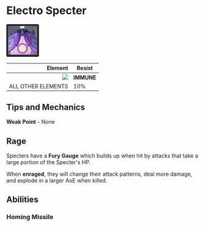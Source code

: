 # Electro Specter

![](../../.gitbook/assets/Specter=Electro.png)

|                                       Element | Resist     |
| --------------------------------------------: | ---------- |
| ![](../../.gitbook/assets/electro\_small.png) | **IMMUNE** |
|                            ALL OTHER ELEMENTS | 10%        |

## Tips and Mechanics <a href="#tips-and-mechanics" id="tips-and-mechanics"></a>

**Weak Point** - None

## Rage <a href="#rage" id="rage"></a>

Specters have a **Fury Gauge** which builds up when hit by attacks that take a large portion of the Specter's HP.

When **enraged**, they will change their attack patterns, deal more damage, and explode in a larger AoE when killed.

## Abilities <a href="#abilities" id="abilities"></a>

### Homing Missile <a href="#homing-missile" id="homing-missile"></a>
